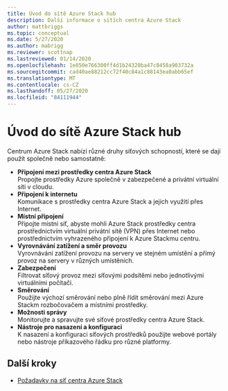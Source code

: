 ```yaml
---
title: Úvod do sítě Azure Stack hub
description: Další informace o sítích centra Azure Stack
author: mattbriggs
ms.topic: conceptual
ms.date: 5/27/2020
ms.author: mabrigg
ms.reviewer: scottnap
ms.lastreviewed: 01/14/2020
ms.openlocfilehash: 1e850e766300ff4d1b24328ba47c8458a903732a
ms.sourcegitcommit: cad40ae88212cc72f40c84a1c88143ea0abb65ef
ms.translationtype: MT
ms.contentlocale: cs-CZ
ms.lasthandoff: 05/27/2020
ms.locfileid: "84111944"
---
```

# <a name="introduction-to-azure-stack-hub-networking"></a>Úvod do sítě Azure Stack hub

Centrum Azure Stack nabízí různé druhy síťových schopností, které se dají použít společně nebo samostatně:

- **Připojení mezi prostředky centra Azure Stack**  
    Propojte prostředky Azure společně v zabezpečené a privátní virtuální síti v cloudu.
- **Připojení k internetu**  
    Komunikace s prostředky centra Azure Stack a jejich využití přes Internet.
- **Místní připojení**  
    Připojte místní síť, abyste mohli Azure Stack prostředky centra prostřednictvím virtuální privátní sítě (VPN) přes Internet nebo prostřednictvím vyhrazeného připojení k Azure Stackmu centru.
- **Vyrovnávání zatížení a směr provozu**  
    Vyrovnávání zatížení provozu na servery ve stejném umístění a přímý provoz na servery v různých umístěních.
- **Zabezpečení**  
    Filtrovat síťový provoz mezi síťovými podsítěmi nebo jednotlivými virtuálními počítači.
- **Směrování**  
    Použijte výchozí směrování nebo plně řídit směrování mezi Azure Stackm rozbočovačem a místními prostředky.
- **Možnosti správy**  
    Monitorujte a spravujte své síťové prostředky centra Azure Stack.
- **Nástroje pro nasazení a konfiguraci**  
    K nasazení a konfiguraci síťových prostředků použijte webové portály nebo nástroje příkazového řádku pro různé platformy.


## <a name="next-steps"></a>Další kroky

* [Požadavky na síť centra Azure Stack](azure-stack-network-differences.md)